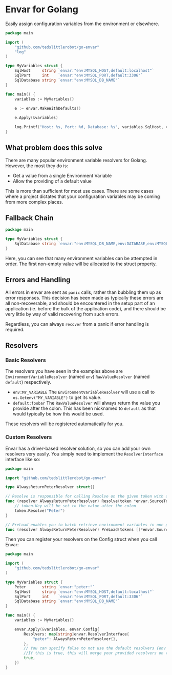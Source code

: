 Envar for Golang
================

Easily assign configuration variables from the environment or elsewhere.

```go
package main

import (
	"github.com/tedslittlerobot/go-envar"
	"log"
)

type MyVariables struct {
	SqlHost     string `envar:"env:MYSQL_HOST,default:localhost"`
	SqlPort     int    `envar:"env:MYSQL_PORT,default:3306"`
	SqlDatabase string `envar:"env:MYSQL_DB_NAME"`
}

func main() {
	variables := MyVariables{}
	
	e := envar.MakeWithDefaults()

	e.Apply(&variables)

	log.Printf("Host: %s, Port: %d, Database: %s", variables.SqlHost, variables.SqlPort, variables.SqlDatabase)
}
```

## What problem does this solve

There are many popular environment variable resolvers for Golang. However, the most they do is:

- Get a value from a single Environment Variable
- Allow the providing of a default value

This is more than sufficient for most use cases. There are some cases where a project dictates that your configuration variables may be coming from more complex places.

## Fallback Chain

```go
package main

type MyVariables struct {
	SqlDatabase string `envar:"env:MYSQL_DB_NAME,env:DATABASE,env:MYSQL_LOCAL_DB_NAME"`
}
```

Here, you can see that many environment variables can be attempted in order. The first non-empty value will be allocated to the struct property.

## Errors and Handling

All errors in envar are sent as `panic` calls, rather than bubbling them up as error responses. This decision has been made as typically these errors are all non-recoverable, and should be encountered in the setup part of an application (ie. before the bulk of the application code), and there should be very little by way of valid recovering from such errors.

Regardless, you can always `recover` from a panic if error handling is required.

## Resolvers

### Basic Resolvers

The resolvers you have seen in the examples above are `EnvironmentVariableResolver` (named `env`) `RawValueResolver` (named `default`) respectively.

- `env:MY_VARIABLE` The `EnvironmentVariableResolver` will use a call to `os.Getenv("MY_VARIABLE")` to get its value.
- `default:foobar` The `RawValueResolver` will always return the value you provide after the colon. This has been nicknamed to `default` as that would typically be how this would be used.

These resolvers will be registered automatically for you.

### Custom Resolvers

Envar has a driver-based resolver solution, so you can add your own resolvers very easily. You simply need to implement the `ResolverInterface` interface like so:

```go
package main

import "github.com/tedslittlerobot/go-envar"

type AlwaysReturnPeterResolver struct{}

// Resolve is responsible for calling Resolve on the given token with a value. It should call resolve regardless of 
func (resolver AlwaysReturnPeterResolver) Resolve(token *envar.SourceToken) {
	// token.Key will be set to the value after the colon
	token.Resolve("Peter")
}

// PreLoad enables you to batch retrieve environment variables in one go. Useful if you are getting variables via a network request of some kind
func (resolver AlwaysReturnPeterResolver) PreLoad(tokens []*envar.SourceToken) {}
```

Then you can register your resolvers on the Config struct when you call Envar:

```go
package main

import (
	"github.com/tedslittlerobot/go-envar"
)

type MyVariables struct {
	Peter       string `envar:"peter:"`
	SqlHost     string `envar:"env:MYSQL_HOST,default:localhost"`
	SqlPort     int    `envar:"env:MYSQL_PORT,default:3306"`
	SqlDatabase string `envar:"env:MYSQL_DB_NAME"`
}

func main() {
	variables := MyVariables{}

	envar.Apply(&variables, envar.Config{
		Resolvers: map[string]envar.ResolverInterface{
			"peter": AlwaysReturnPeterResolver{},
		},
		// You can specify false to not use the default resolvers (env and default). 
		//If this is true, this will merge your provided resolvers on top of the internal map.
		true, 
    })
}
```
